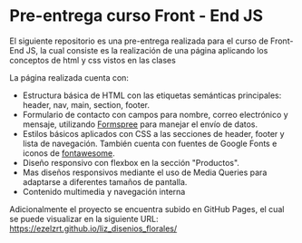 # Pre-entrega curso Front - End JS
El siguiente repositorio es una pre-entrega realizada para el curso de Front-End JS, la cual consiste es la realización de una página aplicando los conceptos de html y css vistos en las clases

La página realizada cuenta con:
- Estructura básica de HTML con las etiquetas semánticas principales: header, nav, main, section, footer.
- Formulario de contacto con campos para nombre, correo electrónico y mensaje, utilizando [Formspree](https://formspree.io/) para manejar el envío de datos.
- Estilos básicos aplicados con CSS a las secciones de header, footer y lista de navegación. También cuenta con fuentes de Google Fonts e iconos de [fontawesome](https://fontawesome.com/).
- Diseño responsivo con flexbox en la sección "Productos".
- Mas diseños responsivos mediante el uso de Media Queries para adaptarse a diferentes tamaños de pantalla.
- Contenido multimedia y navegación interna

Adicionalmente el proyecto se encuentra subido en GitHub Pages, el cual se puede visualizar en la siguiente URL: https://ezelzrt.github.io/liz_disenios_florales/

